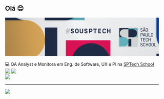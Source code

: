 ## Olá 😊
![Header](https://github.com/isabella-biagini/isabella-biagini/blob/main/capa.png "Header")

💻 QA Analyst e Monitora em Eng. de Software, UX e PI na [SPTech School](https://sptech.school/)
![](https://github-readme-streak-stats.herokuapp.com/?user=isabella-biagini&theme=react&hide_border=true)
![](https://github-readme-stats.vercel.app/api?username=isabella-biagini&theme=react&hide_border=true&include_all_commits=true&count_private=false) <br/>
![](https://github-readme-stats.vercel.app/api/top-langs/?username=isabella-biagini&theme=react&hide_border=true&include_all_commits=true&count_private=false&layout=compact)

---
[![](https://visitcount.itsvg.in/api?id=isabella-biagini&icon=7&color=6)](https://visitcount.itsvg.in)

<!-- Proudly created with GPRM ( https://gprm.itsvg.in ) -->
<!-- Proudly created with GPRM ( https://gprm.itsvg.in ) -->

<!--
**isabella-biagini/isabella-biagini** is a ✨ _special_ ✨ repository because its `README.md` (this file) appears on your GitHub profile.

Here are some ideas to get you started:

- 🌱 I’m currently learning ...
- 👯 I’m looking to collaborate on ...
- 🤔 I’m looking for help with ...
- 💬 Ask me about ...
- 📫 How to reach me: ...
- 😄 Pronouns: ...
- ⚡ Fun fact: ...
-->

